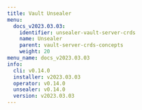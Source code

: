```yaml
---
title: Vault Unsealer
menu:
  docs_v2023.03.03:
    identifier: unsealer-vault-server-crds
    name: Unsealer
    parent: vault-server-crds-concepts
    weight: 20
menu_name: docs_v2023.03.03
info:
  cli: v0.14.0
  installer: v2023.03.03
  operator: v0.14.0
  unsealer: v0.14.0
  version: v2023.03.03
---
```


